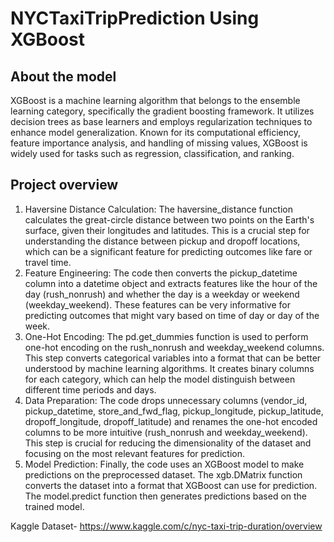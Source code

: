 # NYCTaxiTripPrediction Using XGBoost

## About the model
XGBoost is a machine learning algorithm that belongs to the ensemble learning category, specifically the gradient boosting framework. It utilizes decision trees as base learners and employs regularization techniques to enhance model generalization. Known for its computational efficiency, feature importance analysis, and handling of missing values, XGBoost is widely used for tasks such as regression, classification, and ranking.

## Project overview
1. Haversine Distance Calculation: The haversine_distance function calculates the great-circle distance between two points on the Earth's surface, given their longitudes and latitudes. This is a crucial step for understanding the distance between pickup and dropoff locations, which can be a significant feature for predicting outcomes like fare or travel time.
2. Feature Engineering: The code then converts the pickup_datetime column into a datetime object and extracts features like the hour of the day (rush_nonrush) and whether the day is a weekday or weekend (weekday_weekend). These features can be very informative for predicting outcomes that might vary based on time of day or day of the week.
3. One-Hot Encoding: The pd.get_dummies function is used to perform one-hot encoding on the rush_nonrush and weekday_weekend columns. This step converts categorical variables into a format that can be better understood by machine learning algorithms. It creates binary columns for each category, which can help the model distinguish between different time periods and days.
4. Data Preparation: The code drops unnecessary columns (vendor_id, pickup_datetime, store_and_fwd_flag, pickup_longitude, pickup_latitude, dropoff_longitude, dropoff_latitude) and renames the one-hot encoded columns to be more intuitive (rush_nonrush and weekday_weekend). This step is crucial for reducing the dimensionality of the dataset and focusing on the most relevant features for prediction.
5. Model Prediction: Finally, the code uses an XGBoost model to make predictions on the preprocessed dataset. The xgb.DMatrix function converts the dataset into a format that XGBoost can use for prediction. The model.predict function then generates predictions based on the trained model.

Kaggle Dataset- https://www.kaggle.com/c/nyc-taxi-trip-duration/overview
